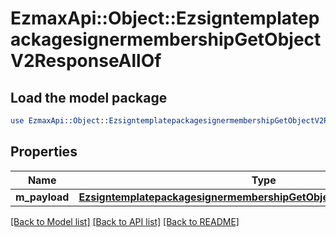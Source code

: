# EzmaxApi::Object::EzsigntemplatepackagesignermembershipGetObjectV2ResponseAllOf

## Load the model package
```perl
use EzmaxApi::Object::EzsigntemplatepackagesignermembershipGetObjectV2ResponseAllOf;
```

## Properties
Name | Type | Description | Notes
------------ | ------------- | ------------- | -------------
**m_payload** | [**EzsigntemplatepackagesignermembershipGetObjectV2ResponseMPayload**](EzsigntemplatepackagesignermembershipGetObjectV2ResponseMPayload.md) |  | 

[[Back to Model list]](../README.md#documentation-for-models) [[Back to API list]](../README.md#documentation-for-api-endpoints) [[Back to README]](../README.md)


